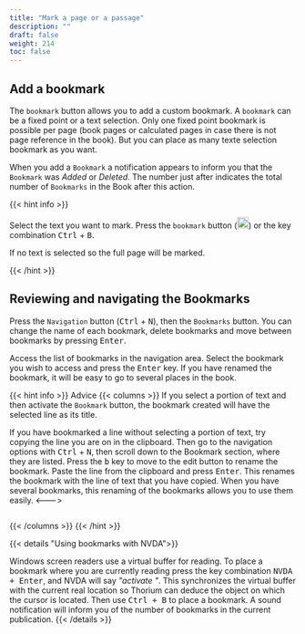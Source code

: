 ```yaml
---
title: "Mark a page or a passage"
description: ""
draft: false
weight: 214
toc: false
---
```


## Add a bookmark

The `bookmark` button allows you to add a custom bookmark. 
A `bookmark` can be a fixed point or a text selection. 
Only one fixed point bookmark is possible per page 
(book pages or calculated pages in case there is not page reference in the book). 
But you can place as many texte selection bookmark as you want. 

When you add a `Bookmark` a notification appears to inform you that 
the `Bookmark` was *Added* or *Deleted*. 
The number just after indicates the total number of `Bookmarks` in the Book 
after this action. 


{{< hint info >}}

Select the text you want to mark.
Press the `bookmark` button
(<img class="icons" src="/images/icons/outline-bookmark-24px-grey.svg" alt="" width="20px">)
 or the key combination  <kbd>Ctrl</kbd>  +  <kbd>B</kbd>.

 If no text is selected so the full page will be marked. 

{{< /hint >}}

## Reviewing and navigating the Bookmarks

Press the `Navigation` button (<kbd>Ctrl</kbd> + <kbd>N</kbd>), then 
the `Bookmarks` button. You can change the name of each bookmark, delete 
bookmarks and move between bookmarks by pressing <kbd>Enter</kbd>.

Access the list of bookmarks in the navigation area. Select the bookmark
you wish to access and press the <kbd>Enter</kbd> key. If you have
renamed the bookmark, it will be easy to go to several places in the book.

{{< hint info >}}
Advice
{{< columns >}}
If you select a portion of text and then activate the `Bookmark` button, 
the bookmark created will have the selected line as its title.

If you have bookmarked a line without selecting a portion of text, try copying 
the line you are on in the clipboard.
Then go to the navigation options with <kbd>Ctrl</kbd> + <kbd>N</kbd>,
then scroll down to the Bookmark section, where they are listed.
Press the <kbd>b</kbd> key to move to the edit button to 
rename the bookmark. Paste the line from the clipboard and press
<kbd>Enter</kbd>. This renames the bookmark with the line of text that you have
copied. When you have several bookmarks, this renaming of the bookmarks allows 
you to use them easily.
<--->
<figure>
  <img src="/images/local-fr/thorium-marquePages.png" alt="">
  <figcaption class="icon">
  </figcaption>
</figure>
{{< /columns >}}
{{< /hint >}}

{{< details "Using bookmarks with NVDA">}}

Windows screen readers use a virtual buffer
for reading. To place a bookmark where you are currently reading
press the key combination <kbd>NVDA + Enter</kbd>, 
and NVDA will say *"activate "*. This
synchronizes the virtual buffer with the current real location so Thorium 
can deduce the object
on which the cursor is located. Then use
<kbd>Ctrl + B</kbd> to place a bookmark.
A sound notification will inform you of the number of bookmarks 
in the current publication.
{{< /details >}}
